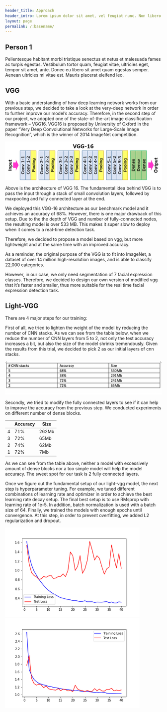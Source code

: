 ```yaml
---
header_title: Approach
header_intro: Lorem ipsum dolor sit amet, vel feugiat nunc. Non libero ornare lectus, id in ante nam erat sollicitudin ut, ac mi. Adipisicing at euismod ac. Id eleifend massa morbi, odio dis, mauris elit facilisi. Ultrices purus, leo suscipit lorem nulla vitae hendrerit nam, ut non.
layout: page
permalink: /:basename/
---
```

## Person 1

Pellentesque habitant morbi tristique senectus et netus et malesuada fames ac turpis egestas. Vestibulum tortor quam, feugiat vitae, ultricies eget, tempor sit amet, ante. Donec eu libero sit amet quam egestas semper. Aenean ultricies mi vitae est. Mauris placerat eleifend leo.

## VGG

With a basic understanding of how deep learning network works from our previous step, we decided to take a look at the very-deep network in order to further improve our model’s accuracy. Therefore, in the second step of our project, we adopted one of the state-of-the-art image classification  framework – VGG16. VGG16 is proposed by University of Oxford in the paper “Very Deep Convolutional Networks for Large-Scale Image Recognition”, which is the winner of 2014 ImageNet competition.

![Cannot display](https://github.com/LynetteGao/639-project/blob/LynetteGao-main-page/pages/vgg16.png?raw=true)

Above is the architecture of VGG 16. The fundamental idea behind VGG is to pass the input through a stack of small convolution layers, followed by maxpooling and fully connected layer at the end. 

We deployed this VGG-16 architecture as our benchmark model and it achieves an accuracy of 68%. However, there is one major drawback of this setup. Due to the the depth of VGG and number of fully-connected nodes, the resulting model is over 533 MB. This makes it super slow to deploy when it comes to a real-time detection  task.

Therefore, we decided to propose a model based on vgg, but more lightweight and at the same time with an improved accuracy. 

As a reminder, the original purpose of the VGG is to fit into ImageNet, a dataset of over 14 million high-resolution images, and is able to classify 22,000 categories. 

However, in our case, we only need segmentation of 7 facial expression classes. Therefore, we decided to design our own version of modified vgg that it’s faster and smaller, thus more suitable for the real time facial expression detection task.

## Light-VGG

There are 4 major steps for our training:

First of all, we tried to lighten the weight of the model by reducing the number of CNN stacks. As we can see from the table below, when we reduce the number of CNN layers from 5 to 2, not only the test accuracy increases a bit, but also the size of the model shrinks tremendously. Given the results from this trial, we decided to pick 2 as our initial layers of cnn stacks.

![Cannot display](https://github.com/LynetteGao/639-project/blob/LynetteGao-main-page/pages/table1.png?raw=true)

Secondly, we tried to modify the fully connected layers to see if it can help to improve the accuracy from the previous step. We conducted experiments on different number of dense blocks.

|   	| Accuracy 	| Size  	|
|---	|----------	|-------	|
| 4 	| 71%      	| 262Mb 	|
| 3 	| 72%      	| 65Mb  	|
| 2 	| 74%      	| 62Mb  	|
| 1 	| 72%      	| 7Mb   	|

As we can see from the table above, neither a model with excessively amount of dense blocks nor  a too simple model will help the model accuracy. The sweet spot for our task is 2 fully connected layers.

Once we figure out the fundamental setup of our light-vgg model, the next step is hyperparameter tuning.  For example, we tuned different combinations of learning rate and optimizer in order to achieve the best learning rate decay setup. The final best setup is to use RMsprop with learning rate of 1e-5. In addition, batch normalization is used with a batch size of 64.
Finally, we trained the models with enough epochs until convergence. At this step, in order to prevent overfitting, we added L2 regularization and dropout. 


![Cannot display](https://github.com/LynetteGao/639-project/blob/LynetteGao-main-page/pages/before.png?raw=true 'Before')
![Cannot display](https://github.com/LynetteGao/639-project/blob/LynetteGao-main-page/pages/after.png?raw=true 'After')